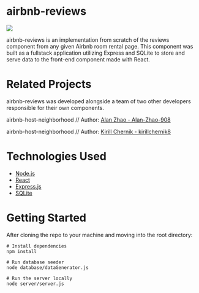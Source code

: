 # airbnb-reviews

<img src="https://media.giphy.com/media/H1GhszDmoGGs0e1fcx/giphy.gif">



airbnb-reviews is an implementation from scratch of the reviews component from any given Airbnb room rental page.  This component was built as a fullstack application utilizing Express and SQLite to store and serve data to the front-end component made with React.

# Related Projects
airbnb-reviews was developed alongside a team of two other developers responsible for their own components.

airbnb-host-neighborhood // Author: [Alan Zhao - Alan-Zhao-908](https://github.com/Alan-Zhao-908)

airbnb-host-neighborhood // Author: [Kirill Chernik - kirillchernik8](https://github.com/kirillchernik8)

# Technologies Used
  * [Node.js](https://nodejs.org/en/)
  * [React](https://reactjs.org/)
  * [Express.js](https://expressjs.com/en/api.html)
  * [SQLite](https://www.sqlite.org/index.html)

# Getting Started
After cloning the repo to your machine and moving into the root directory: 
```
# Install dependencies
npm install

# Run database seeder
node database/dataGenerator.js

# Run the server locally
node server/server.js
